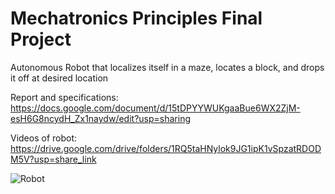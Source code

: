 # Mechatronics Principles Final Project
 Autonomous Robot that localizes itself in a maze, locates a block, and drops it off at desired location

 Report and specifications: https://docs.google.com/document/d/15tDPYYWUKgaaBue6WX2ZjM-esH6G8ncydH_Zx1naydw/edit?usp=sharing

 Videos of robot: https://drive.google.com/drive/folders/1RQ5taHNylok9JG1ipK1vSpzatRDODM5V?usp=share_link

![Robot](https://github.com/jordangreenberg/blueshell/assets/52048702/4ca427c3-a745-4f78-909d-9163bf5767ba)
